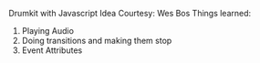 Drumkit with Javascript
Idea Courtesy: Wes Bos
Things learned: 
1. Playing Audio
2. Doing transitions and making them stop
3. Event Attributes
